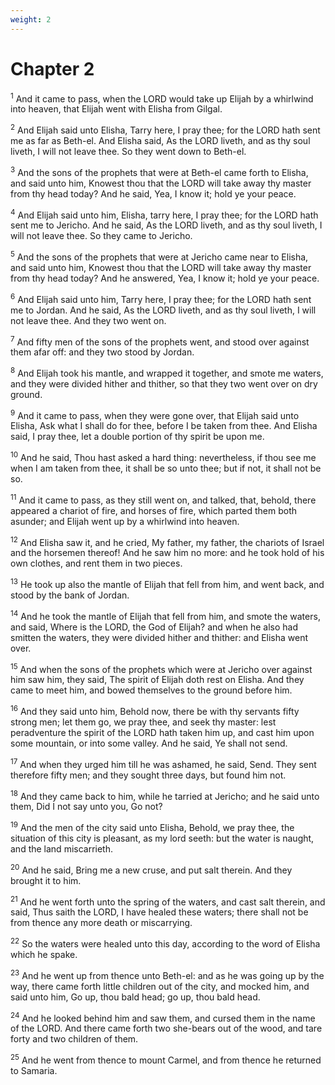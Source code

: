 ```yaml
---
weight: 2
---
```


# Chapter 2

<sup>1</sup> And it came to pass, when the LORD would take up Elijah by a whirlwind into heaven, that Elijah went with Elisha from Gilgal. 

<sup>2</sup> And Elijah said unto Elisha, Tarry here, I pray thee; for the LORD hath sent me as far as Beth-el. And Elisha said, As the LORD liveth, and as thy soul liveth, I will not leave thee. So they went down to Beth-el. 

<sup>3</sup> And the sons of the prophets that were at Beth-el came forth to Elisha, and said unto him, Knowest thou that the LORD will take away thy master from thy head today? And he said, Yea, I know it; hold ye your peace. 

<sup>4</sup> And Elijah said unto him, Elisha, tarry here, I pray thee; for the LORD hath sent me to Jericho. And he said, As the LORD liveth, and as thy soul liveth, I will not leave thee. So they came to Jericho. 

<sup>5</sup> And the sons of the prophets that were at Jericho came near to Elisha, and said unto him, Knowest thou that the LORD will take away thy master from thy head today? And he answered, Yea, I know it; hold ye your peace. 

<sup>6</sup> And Elijah said unto him, Tarry here, I pray thee; for the LORD hath sent me to Jordan. And he said, As the LORD liveth, and as thy soul liveth, I will not leave thee. And they two went on. 

<sup>7</sup> And fifty men of the sons of the prophets went, and stood over against them afar off: and they two stood by Jordan. 

<sup>8</sup> And Elijah took his mantle, and wrapped it together, and smote me waters, and they were divided hither and thither, so that they two went over on dry ground. 

<sup>9</sup> And it came to pass, when they were gone over, that Elijah said unto Elisha, Ask what I shall do for thee, before I be taken from thee. And Elisha said, I pray thee, let a double portion of thy spirit be upon me. 

<sup>10</sup> And he said, Thou hast asked a hard thing: nevertheless, if thou see me when I am taken from thee, it shall be so unto thee; but if not, it shall not be so. 

<sup>11</sup> And it came to pass, as they still went on, and talked, that, behold, there appeared a chariot of fire, and horses of fire, which parted them both asunder; and Elijah went up by a whirlwind into heaven. 

<sup>12</sup> And Elisha saw it, and he cried, My father, my father, the chariots of Israel and the horsemen thereof! And he saw him no more: and he took hold of his own clothes, and rent them in two pieces. 

<sup>13</sup> He took up also the mantle of Elijah that fell from him, and went back, and stood by the bank of Jordan. 

<sup>14</sup> And he took the mantle of Elijah that fell from him, and smote the waters, and said, Where is the LORD, the God of Elijah? and when he also had smitten the waters, they were divided hither and thither: and Elisha went over. 

<sup>15</sup> And when the sons of the prophets which were at Jericho over against him saw him, they said, The spirit of Elijah doth rest on Elisha. And they came to meet him, and bowed themselves to the ground before him. 

<sup>16</sup> And they said unto him, Behold now, there be with thy servants fifty strong men; let them go, we pray thee, and seek thy master: lest peradventure the spirit of the LORD hath taken him up, and cast him upon some mountain, or into some valley. And he said, Ye shall not send. 

<sup>17</sup> And when they urged him till he was ashamed, he said, Send. They sent therefore fifty men; and they sought three days, but found him not. 

<sup>18</sup> And they came back to him, while he tarried at Jericho; and he said unto them, Did I not say unto you, Go not? 

<sup>19</sup> And the men of the city said unto Elisha, Behold, we pray thee, the situation of this city is pleasant, as my lord seeth: but the water is naught, and the land miscarrieth. 

<sup>20</sup> And he said, Bring me a new cruse, and put salt therein. And they brought it to him. 

<sup>21</sup> And he went forth unto the spring of the waters, and cast salt therein, and said, Thus saith the LORD, I have healed these waters; there shall not be from thence any more death or miscarrying. 

<sup>22</sup> So the waters were healed unto this day, according to the word of Elisha which he spake. 

<sup>23</sup> And he went up from thence unto Beth-el: and as he was going up by the way, there came forth little children out of the city, and mocked him, and said unto him, Go up, thou bald head; go up, thou bald head. 

<sup>24</sup> And he looked behind him and saw them, and cursed them in the name of the LORD. And there came forth two she-bears out of the wood, and tare forty and two children of them. 

<sup>25</sup> And he went from thence to mount Carmel, and from thence he returned to Samaria. 


